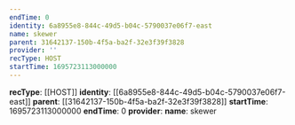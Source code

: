 ```yaml
---
endTime: 0
identity: 6a8955e8-844c-49d5-b04c-5790037e06f7-east
name: skewer
parent: 31642137-150b-4f5a-ba2f-32e3f39f3828
provider: ''
recType: HOST
startTime: 1695723113000000
---
```

**recType**: [[HOST]]
**identity**: [[6a8955e8-844c-49d5-b04c-5790037e06f7-east]]
**parent**: [[31642137-150b-4f5a-ba2f-32e3f39f3828]]
**startTime**: 1695723113000000
**endTime**: 0
**provider**: 
**name**: skewer